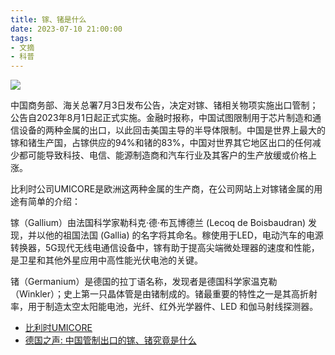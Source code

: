 ```yaml
---
title: 镓、锗是什么
date: 2023-07-10 21:00:00
tags: 
- 文摘
- 科普
---
```


![](/images/202307102100.jpg)

中国商务部、海关总署7月3日发布公告，决定对镓、锗相关物项实施出口管制；公告自2023年8月1日起正式实施。金融时报称，中国试图限制用于芯片制造和通信设备的两种金属的出口，以此回击美国主导的半导体限制。中国是世界上最大的镓和锗生产国，占镓供应的94%和锗的83%，中国对世界其它地区出口的任何减少都可能导致科技、电信、能源制造商和汽车行业及其客户的生产放缓或价格上涨。

比利时公司UMICORE是欧洲这两种金属的生产商，在公司网站上对镓锗金属的用途有简单的介绍：

镓（Gallium）由法国科学家勒科克·德·布瓦博德兰 (Lecoq de Boisbaudran) 发现，并以他的祖国法国 (Gallia) 的名字将其命名。稼使用于LED，电动汽车的电源转换器，5G现代无线电通信设备中，镓有助于提高尖端微处理器的速度和性能，是卫星和其他外星应用中高性能光伏电池的关键。

锗（Germanium）是德国的拉丁语名称，发现者是德国科学家温克勒（Winkler）；史上第一只晶体管是由锗制成的。锗最重要的特性之一是其高折射率，用于制造太空太阳能电池，光纤、红外光学器件、LED 和伽马射线探测器。

- [比利时UMICORE](https://www.umicore.com/en/about/our-metals/)
- [德国之声: 中国管制出口的镓、锗究竟是什么](https://p.dw.com/p/4TP5W)